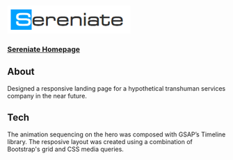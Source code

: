 ![alt text](https://github.com/phudlow/sereniate/blob/master/public/img/logo.png?raw=true "Sereniate logo")
### [Sereniate Homepage](https://www.patrickhudlow.com/sereniate)
## About
Designed a responsive landing page for a hypothetical transhuman services company in the near future.

## Tech
The animation sequencing on the hero was composed with GSAP’s Timeline library.  The resposive layout was created using a combination of Bootstrap's grid and CSS media queries.